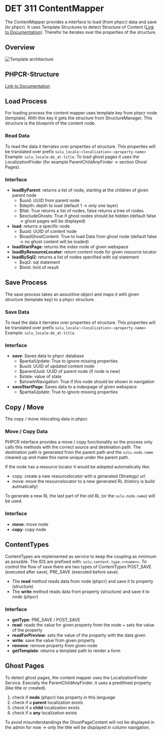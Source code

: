 # DET 311 ContentMapper

The ContentMapper provides a interface to load (from phpcr) data and save (to phpcr). It uses Template Structures to detect Structure of Content ([Link to Documentation](https://github.com/sulu-cmf/docs/blob/master/detail-specification/300-webspaces/DET-301-template-architecture.md)). Therefor he iterates over the properties of the structure.

## Overview

![Template architecture](https://raw.github.com/massiveart/sulu-docs/master/detail-specification/images/diagrams/structure_architecture.png)


## PHPCR-Structure

[Link to Documentation](https://github.com/sulu-cmf/docs/blob/master/detail-specification/300-webspaces/DET-308-PHPCR-Structure.md)

## Load Process

For loading process the content mapper uses template key from phpcr node (template). With this key it gets the structure from StructureManager. This structure is the blueprint of the content node.

### Read Data

To read the data it iterrates over properties of structure. This properties will be translated over prefix `sulu_locale:<localization>-<property-name>` Example: `sulu_locale:de_at-title`. To load ghost pages it uses the LocalizationFinder (for example ParentChildAnyFinder -> section Ghost Pages).

### Interface

* __loadByParent__: returns a list of node, starting at the children of given parent node
	* $uuid: UUID from parent node
	* $depth: depth to load (default 1 -> only one layer)
	* $flat: True returns a list of nodes, false returns a tree of nodes
	* $excludeGhosts: True if ghost nodes should be hidden (default false -> ghost pages will be displayed)
* __load__: returns a specific node
	* $uuid: UUID of content node
	* $loadGhostContent: True to load Data from ghost node (default false -> no ghost content will be loaded)
* __loadStartPage__: returns the index node of given webspace
* __loadByResourceLocator__: return content node for given resource locator
* __loadBySql2__: returns a list of nodes specified with sql statement
	* $sql2: sql statement
	* $limit: limit of result

## Save Process

The save process takes an assozitive object and maps it with given structure (template key) to a phpcr structure.

### Save Data

To read the data it iterrates over properties of structure. This properties will be translated over prefix `sulu_locale:<localization>-<property-name>` Example: `sulu_locale:de_at-title`.

### Interface

* __save__: Saves data to phpcr database
	* $partialUpdate: True to ignore missing properties
	* $uuid: UUID of updated content node
	* $parentUuid: UUID of parent node (if node is new)
	* $state: value of state
	* $showInNavigation: True if this node should be shown in navigation
* __saveStartPage__: Saves data to a indexpage of given webspace
	* $partialUpdate: True to ignore missing properties

## Copy / Move

The copy / move relocating data in phpcr.

### Move / Copy Data

PHPCR interface provides a move / copy functionality so the process only calls this methods with the correct source and destination path. The destination path is generated from the parent path and the `sulu.node.name` cleaned up and make this name unique under the parent path.

If the node has a resource locator it would be adopted automatically like:

* copy: create a new resourcelocator with a generated (Strategy) url
* move: move the resourcelocator to a new generated RL (history is build autmatically)

To generate a new RL the last part of the old RL (or the `sulu.node.name`) will be used.

### Interface

* __move__: move node
* __copy__: copy node

## ContentTypes

ContentTypes are implemented as service to keep the coupling as minimum as possible. The IDS are prefixed with: `sulu.content.type.<<name>>`. To control the flow of save there are two types of ContentTypes POST_SAVE (executed after save), PRE_SAVE (executed before save).

* The __read__ method reads data from node (phpcr) and save it to property (structure)
* The __write__ method reads data from property (structure) and save it to node (phpcr)

### Interface

* __getType__: PRE_SAVE / POST_SAVE
* __read__: reads the value for given property from the node + sets the value of the property
* __readForPreview__: sets the value of the property with the data given
* __write__: save the value from given property
* __remove__: remove property from given node
* __getTemplate__: returns a template path to render a form

## Ghost Pages

To detect ghost pages, the content mapper uses the LocalizationFinder Service. Esecially the ParentChildAnyFinder. it uses a predifined property (like title or created).

1. check if __node__ (phpcr) has property in this language
1. check if a __parent__ localization exists
1. check if a __child__ localization exists
1. check if a __any__ localization exists

To avoid misunderstandings the GhostPageContent will not be displayed in the admin for now -> only the title will be displayed in column navigation.

